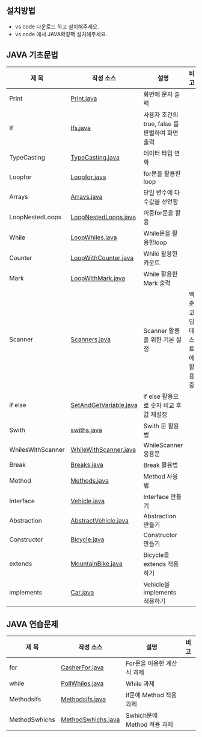 ## 설치방법 
- vs code 다운로드 하고 설치해주세요.
- vs code 에서 JAVA확장팩 설치해주세요.

## JAVA 기초문법
| 제 목 | 작성 소스 | 설명 | 비 고 |
| --- | --- | --- | --- |
| Print | [Print.java](./src/Prints.java) | 화면에 문자 출력 |   |
| If | [Ifs.java](./src/Ifs.java)| 사용자 조건의 true, false 를 판별하여 화면 출력 |  |
| TypeCasting | [TypeCasting.java](./src/TypeCasting.java) | 데이터 타입 변화  | |
| Loopfor | [Loopfor.java](./src/LoopFor.java) | for문을 활용한 loop | |
| Arrays | [Arrays.java](./src/Arrays.java) | 단일 변수에 다수값을 선언함 | |
| LoopNestedLoops | [LoopNestedLoops.java](./src/LoopNestedLoops.java) | 이중for문을 활용 | |
| While | [LoopWhiles.java](./src/LoopWhiles.java) | While문을 활용한loop | |
| Counter | [LoopWithCounter.java](./src/LoopWithCounter.java) | While 활용한 카운트 | |
| Mark | [LoopWithMark.java](./src/LoopWithMark.java) | While 활용한 Mark 출력 | |
| Scanner | [Scanners.java](./src/Scanners.java) | Scanner 활용을 위한 기본 설정 | 백준코딩 테스트에 활용중 |
| if else | [SetAndGetVariable.java](./src/SetAndGetVariable.java) | if else 활용으로 숫자 비교 후 값 재설정 | |
| Swith | [swiths.java](./src/swiths.java) | Swith 문 활용법 | |
| WhilesWithScanner | [WhileWithScanner.java](./src/WhileWithScanner.java) | WhileScanner 응용문 | |
| Break | [Breaks.java](./src/Breaks.java) | Break 활용법 | |
| Method | [Methods.java](./src/Methods.java) | Method 사용법 | |
| Interface | [Vehicle.java](./src/vehicles/Vehicle.java) | Interface 만들기 | |
| Abstraction| [AbstractVehicle.java](./src/vehicles/AbstractVehicle.java) | Abstraction 만들기 | |
| Constructor | [Bicycle.java](./src/vehicles/Bicycle.java) | Constructor 만들기 | |
| extends| [MountainBike.java](./src/vehicles/MountainBike.java) | Bicycle을 extends 적용하기 | |
| implements | [Car.java](./src/vehicles/Car.java) | Vehicle을 implements 적용하기 | 



## JAVA 연습문제
| 제 목 | 작성 소스 | 설명 | 비 고 |
| --- | --- | --- | --- |
| for | [CasherFor.java](./src/cases/CasherFor.java) | For문을 이용한 계산식 과제| |
| while | [PollWhiles.java](./src/cases/PollWhiles.java) | While 과제 | |
| Methodsifs |[Methodsifs.java](./src/Methodsifs.java)| if문에 Method 적용 과제 | |
| MethodSwhichs | [MethodSwhichs.java](./src/MethodSwhichs.java)| Swhich문에 Method 적용 과제 | |
